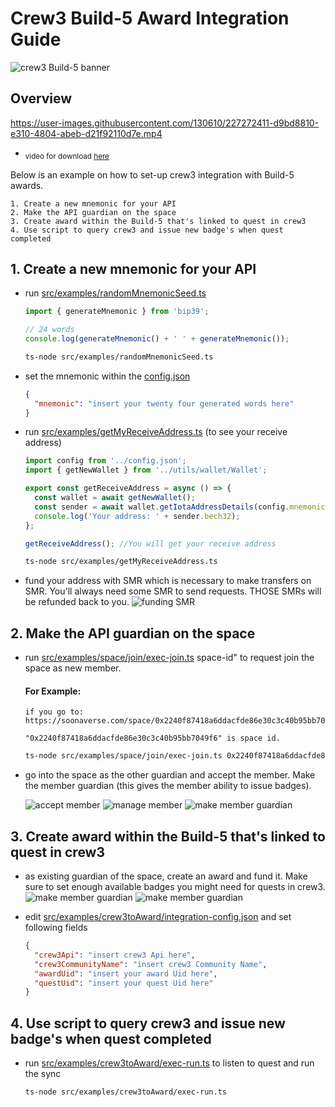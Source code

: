 # Crew3 Build-5 Award Integration Guide

![crew3 Build-5 banner](./images/banner.png)

## Overview

https://user-images.githubusercontent.com/130610/227272411-d9bd8810-e310-4804-abeb-d21f92110d7e.mp4

* <sub>video for download [here](./images/tutorial.mp4)</sub>

Below is an example on how to set-up crew3 integration with Build-5 awards.

    1. Create a new mnemonic for your API
    2. Make the API guardian on the space
    3. Create award within the Build-5 that's linked to quest in crew3
    4. Use script to query crew3 and issue new badge's when quest completed

## 1. Create a new mnemonic for your API

- run [src/examples/randomMnemonicSeed.ts](./../randomMnemonicSeed.ts)

  ```typescript
  import { generateMnemonic } from 'bip39';

  // 24 words
  console.log(generateMnemonic() + ' ' + generateMnemonic());
  ```

  ```bash
  ts-node src/examples/randomMnemonicSeed.ts
  ```

- set the mnemonic within the [config.json](./../../config.json)

  ```json
  {
    "mnemonic": "insert your twenty four generated words here"
  }
  ```

- run [src/examples/getMyReceiveAddress.ts](./../getMyReceiveAddress.ts) (to see your receive address)

  ```typescript
  import config from '../config.json';
  import { getNewWallet } from '../utils/wallet/Wallet';

  export const getReceiveAddress = async () => {
    const wallet = await getNewWallet();
    const sender = await wallet.getIotaAddressDetails(config.mnemonic);
    console.log('Your address: ' + sender.bech32);
  };

  getReceiveAddress(); //You will get your receive address
  ```

  ```bash
  ts-node src/examples/getMyReceiveAddress.ts
  ```

- fund your address with SMR which is necessary to make transfers on SMR. You'll always need some SMR to send requests. THOSE SMRs will be refunded back to you.
  ![funding SMR](./images/fund.png)

## 2. Make the API guardian on the space

- run [src/examples/space/join/exec-join.ts](./../space/join/exec-join.ts) space-id" to request join the space as new member.

  #### For Example:

      if you go to: https://soonaverse.com/space/0x2240f87418a6ddacfde86e30c3c40b95bb7049f6/overview

      "0x2240f87418a6ddacfde86e30c3c40b95bb7049f6" is space id.

  ```bash
  ts-node src/examples/space/join/exec-join.ts 0x2240f87418a6ddacfde86e30c3c40b95bb7049f6
  ```

- go into the space as the other guardian and accept the member. Make the member guardian (this gives the member ability to issue badges).

  ![accept member](./images/step2/1.png)
  ![manage member](./images/step2/2.png)
  ![make member guardian](./images/step2/3.png)

## 3. Create award within the Build-5 that's linked to quest in crew3

- as existing guardian of the space, create an award and fund it. Make sure to set enough available badges you might need for quests in crew3.
  ![make member guardian](./images/step3/1.png)
  ![make member guardian](./images/step3/2.png)

- edit [src/examples/crew3toAward/integration-config.json](./../crew3toAward/integration-config.json) and set following fields

  ```json
  {
    "crew3Api": "insert crew3 Api here",
    "crew3CommunityName": "insert crew3 Community Name",
    "awardUid": "insert your award Uid here",
    "questUid": "insert your quest Uid here"
  }
  ```

## 4. Use script to query crew3 and issue new badge's when quest completed

- run [src/examples/crew3toAward/exec-run.ts](./../crew3toAward/exec-run.ts) to listen to quest and run the sync

  ```bash
  ts-node src/examples/crew3toAward/exec-run.ts
  ```
